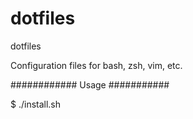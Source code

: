 # dotfiles
dotfiles

Configuration files for bash, zsh, vim, etc.

############
Usage
###########

$ ./install.sh
